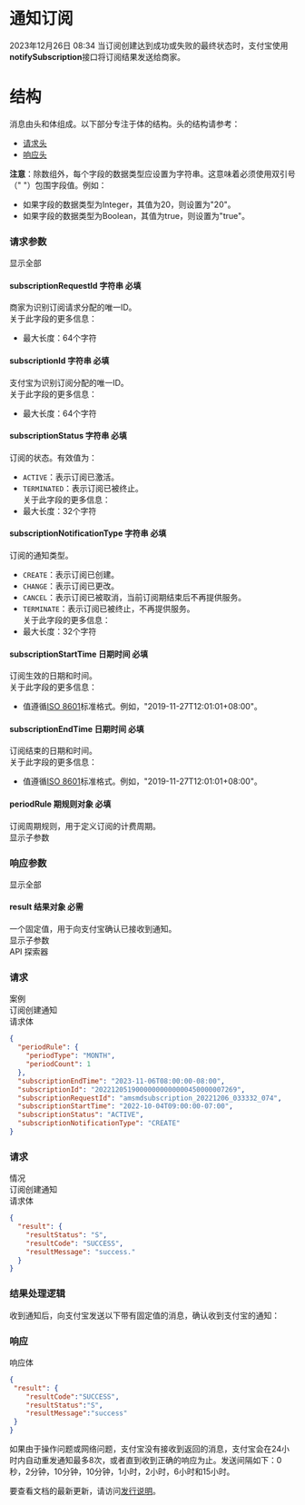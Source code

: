 通知订阅
==================
2023年12月26日 08:34
当订阅创建达到成功或失败的最终状态时，支付宝使用**notifySubscription**接口将订阅结果发送给商家。

结构
=========

消息由头和体组成。以下部分专注于体的结构。头的结构请参考：
*   [请求头](https://global.alipay.com/docs/ac/ams/api_fund#ML5ur)
*   [响应头](https://global.alipay.com/docs/ac/ams/api_fund#WWH90)

**注意**：除数组外，每个字段的数据类型应设置为字符串。这意味着必须使用双引号（" "）包围字段值。例如：
*   如果字段的数据类型为Integer，其值为20，则设置为"20"。
*   如果字段的数据类型为Boolean，其值为true，则设置为"true"。
### 请求参数  
显示全部  
#### subscriptionRequestId 字符串  必填  
商家为识别订阅请求分配的唯一ID。  
关于此字段的更多信息：  
*   最大长度：64个字符  
#### subscriptionId 字符串  必填  
支付宝为识别订阅分配的唯一ID。  
关于此字段的更多信息：  
*   最大长度：64个字符  
#### subscriptionStatus 字符串  必填  
订阅的状态。有效值为：  
*   `ACTIVE`：表示订阅已激活。
*   `TERMINATED`：表示订阅已被终止。  
关于此字段的更多信息：  
*   最大长度：32个字符  
#### subscriptionNotificationType 字符串  必填  
订阅的通知类型。  
*   `CREATE`：表示订阅已创建。
*   `CHANGE`：表示订阅已更改。
*   `CANCEL`：表示订阅已被取消，当前订阅期结束后不再提供服务。
*   `TERMINATE`：表示订阅已被终止，不再提供服务。  
关于此字段的更多信息：  
*   最大长度：32个字符  
#### subscriptionStartTime 日期时间  必填  
订阅生效的日期和时间。  
关于此字段的更多信息：  
*   值遵循[ISO 8601](https://www.iso.org/iso-8601-date-and-time-format.html)标准格式。例如，"2019-11-27T12:01:01+08:00"。  
#### subscriptionEndTime 日期时间  必填  
订阅结束的日期和时间。  
关于此字段的更多信息：  
*   值遵循[ISO 8601](https://www.iso.org/iso-8601-date-and-time-format.html)标准格式。例如，"2019-11-27T12:01:01+08:00"。  
#### periodRule 期规则对象  必填  
订阅周期规则，用于定义订阅的计费周期。  
显示子参数
### 响应参数  
显示全部  
#### result 结果对象 **必需**  
一个固定值，用于向支付宝确认已接收到通知。  
显示子参数  
API 探索器
### 请求  
案例  
订阅创建通知  
请求体  
```json
{
  "periodRule": {
    "periodType": "MONTH",
    "periodCount": 1
  },
  "subscriptionEndTime": "2023-11-06T08:00:00-08:00",
  "subscriptionId": "20221205190000000000000450000007269",
  "subscriptionRequestId": "amsmdsubscription_20221206_033332_074",
  "subscriptionStartTime": "2022-10-04T09:00:00-07:00",
  "subscriptionStatus": "ACTIVE",
  "subscriptionNotificationType": "CREATE"
}
```
### 请求  
情况  
订阅创建通知  
请求体  
```json
{
  "result": {
    "resultStatus": "S",
    "resultCode": "SUCCESS",
    "resultMessage": "success."
  }
}
```

### 结果处理逻辑
收到通知后，向支付宝发送以下带有固定值的消息，确认收到支付宝的通知：
### 响应  
响应体  
```json
{
 "result": {
    "resultCode":"SUCCESS",
    "resultStatus":"S",
    "resultMessage":"success"
 }
}
```
如果由于操作问题或网络问题，支付宝没有接收到返回的消息，支付宝会在24小时内自动重发通知最多8次，或者直到收到正确的响应为止。发送间隔如下：0秒，2分钟，10分钟，10分钟，1小时，2小时，6小时和15小时。

要查看文档的最新更新，请访问[发行说明](https://global.alipay.com/docs/releasenotes)。

